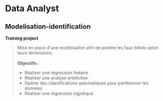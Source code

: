 # Data Analyst
## Modelisation-identification
**Training project**
> Mise en place d'une modélisation afin de prédire les faux billets selon leurs dimensions.
<br/> <br/>**Objectifs :** <ul><li>Réaliser une régression linéaire</li><li>
Réaliser une analyse prédictive</li><li>
Opérer des classifications automatiques pour partitionner les données</li><li>
Réaliser une régression logistique</li></ul>
